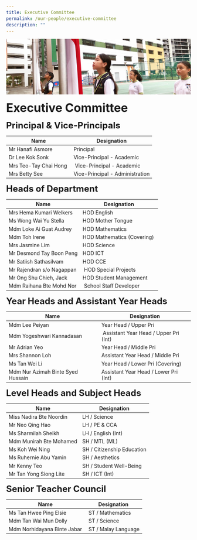 ```yaml
---
title: Executive Committee
permalink: /our-people/executive-committee
description: ""
---
```

![](/images/sub-banner.jpg)

**<font size=6>Executive Committee</font>**

**<font size=5>Principal & Vice-Principals</font>**


| Name | Designation |
| --- | --- |
| Mr Hanafi Asmore | Principal |
| Dr Lee Kok Sonk | Vice-Principal - Academic |
| Mrs Teo-Tay Chai Hong  |  Vice-Principal - Academic |
| Mrs Betty See  | Vice-Principal - Administration |

**<font size=5>Heads of Department</font>**

| Name | Designation |
| --- | --- |
| Mrs Hema Kumari Welkers | HOD English |
| Ms Wong Wai Yu Stella | HOD Mother Tongue |
| Mdm Loke Ai Guat Audrey | HOD Mathematics  |
| Mdm Toh Irene | HOD Mathematics (Covering)  |
| Mrs Jasmine Lim | HOD Science |
| Mr Desmond Tay Boon Peng  | HOD ICT |
| Mr Satiish Sathasilvam | HOD CCE |
| Mr Rajendran s/o Nagappan |  HOD Special Projects |
| Mr Ong Shu Chieh, Jack | HOD Student Management  |
| Mdm Raihana Bte Mohd Nor |  School Staff Developer |

**<font size=5>Year Heads and Assistant Year Heads</font>**


| Name | Designation |
| --- | --- |
| Mdm Lee Peiyan  | Year Head / Upper Pri  |
| Mdm Yogeshwari Kannadasan  |  Assistant Year Head / Upper Pri (Int) |
| Mr Adrian Yeo | Year Head / Middle Pri  |
| Mrs Shannon Loh  | Assistant Year Head / Middle Pri  |
| Ms Tan Wei Li  | Year Head / Lower Pri (Covering)  |
| Mdm Nur Azimah Binte Syed Hussain | Assistant Year Head / Lower Pri (Int) |

**<font size=5>Level Heads and Subject Heads</font>**


| Name | Designation |
| --- | --- |
| Miss Nadira Bte Noordin  | LH / Science |
| Mr Neo Qing Hao | LH / PE & CCA |
| Ms Sharmilah Sheikh | LH / English (Int)  |
|Mdm Munirah Bte Mohamed | SH / MTL (ML)  |
| Ms Koh Wei Ning | SH / Citizenship Education |
|Ms Ruhernie Abu Yamin | SH / Aesthetics |
| Mr Kenny Teo   | SH / Student Well-Being  |
| Mr Tan Yong Siong Lite | SH / ICT (Int)  |

**<font size=5>Senior Teacher Council</font>**


| Name | Designation |
| --- | --- |
| Ms Tan Hwee Ping Elsie |  ST / Mathematics |
| Mdm Tan Wai Mun Dolly  |  ST / Science |
| Mdm Norhidayana Binte Jabar |  ST / Malay Language |